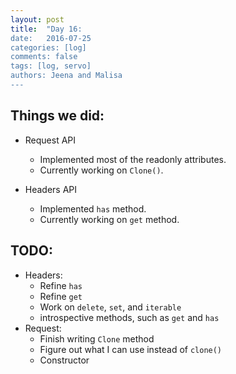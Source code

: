 ```yaml
---
layout: post
title:  "Day 16:
date:   2016-07-25
categories: [log]
comments: false
tags: [log, servo]
authors: Jeena and Malisa
---
```


## Things we did:
- Request API
    - Implemented most of the readonly attributes.
    - Currently working on `Clone()`.

- Headers API
    - Implemented `has` method.
    - Currently working on `get` method.

## TODO:
- Headers:
    - Refine `has`
    - Refine `get`
    - Work on `delete`, `set`, and `iterable`
    - introspective methods, such as `get` and `has`
- Request:
    - Finish writing `Clone` method
    - Figure out what I can use instead of `clone()`
    - Constructor
